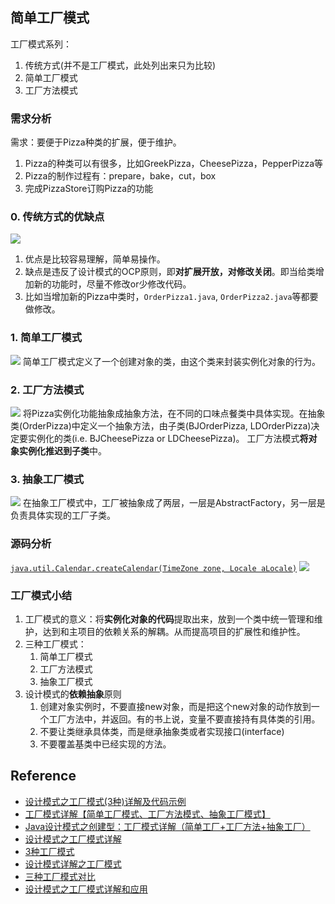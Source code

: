 ## 简单工厂模式

工厂模式系列：
1. 传统方式(并不是工厂模式，此处列出来只为比较)
2. 简单工厂模式
3. 工厂方法模式


### 需求分析
需求：要便于Pizza种类的扩展，便于维护。
1. Pizza的种类可以有很多，比如GreekPizza，CheesePizza，PepperPizza等
2. Pizza的制作过程有：prepare，bake，cut，box
3. 完成PizzaStore订购Pizza的功能


### 0. 传统方式的优缺点
![](images/CreatePizza.Tranditional.png)
1. 优点是比较容易理解，简单易操作。
2. 缺点是违反了设计模式的OCP原则，即**对扩展开放，对修改关闭**。即当给类增加新的功能时，尽量不修改or少修改代码。
3. 比如当增加新的Pizza中类时，`OrderPizza1.java`, `OrderPizza2.java`等都要做修改。


### 1. 简单工厂模式
![](images/CreatePizza.SimpleFactory.png)
简单工厂模式定义了一个创建对象的类，由这个类来封装实例化对象的行为。


### 2. 工厂方法模式
![](images/CreatePizza.FactoryMethod.png)
将Pizza实例化功能抽象成抽象方法，在不同的口味点餐类中具体实现。在抽象类(OrderPizza)中定义一个抽象方法，由子类(BJOrderPizza, LDOrderPizza)决定要实例化的类(i.e. BJCheesePizza or LDCheesePizza)。
工厂方法模式**将对象实例化推迟到子类**中。


### 3. 抽象工厂模式
![](images/CreatePizza.AbstractFactory.png)
在抽象工厂模式中，工厂被抽象成了两层，一层是AbstractFactory，另一层是负责具体实现的工厂子类。


### 源码分析
[`java.util.Calendar.createCalendar(TimeZone zone, Locale aLocale)`](https://github.com/openjdk/jdk/blob/master/src/java.base/share/classes/java/util/Calendar.java#L1692-L1736)
![](images/CreateCalendar.FactoryMethod.png)

### 工厂模式小结
1. 工厂模式的意义：将**实例化对象的代码**提取出来，放到一个类中统一管理和维护，达到和主项目的依赖关系的解耦。从而提高项目的扩展性和维护性。
2. 三种工厂模式： 
   1. 简单工厂模式
   2. 工厂方法模式
   3. 抽象工厂模式
3. 设计模式的**依赖抽象**原则
   1. 创建对象实例时，不要直接new对象，而是把这个new对象的动作放到一个工厂方法中，并返回。有的书上说，变量不要直接持有具体类的引用。
   2. 不要让类继承具体类，而是继承抽象类或者实现接口(interface)
   3. 不要覆盖基类中已经实现的方法。


## Reference
* [设计模式之工厂模式(3种)详解及代码示例](https://www.cnblogs.com/jing99/p/12595494.html)
* [工厂模式详解【简单工厂模式、工厂方法模式、抽象工厂模式】](https://segmentfault.com/a/1190000039768635)
* [Java设计模式之创建型：工厂模式详解（简单工厂+工厂方法+抽象工厂）](https://blog.csdn.net/a745233700/article/details/120253639)
* [设计模式之工厂模式详解](https://juejin.cn/post/7033240900373315614)
* [3种工厂模式](https://github.com/wangruofeng/Github_Blog/blob/master/%E5%B7%A5%E5%8E%82%E6%A8%A1%E5%BC%8F%E8%AF%A6%E8%A7%A3.md)
* [设计模式详解之工厂模式](https://xie.infoq.cn/article/4b8e7ce446d58c79337a476c3)
* [三种工厂模式对比](https://xiaoxiami.gitbook.io/php/chapter1/gong-chang-mo-shi/san-zhong-gong-chang-mo-shi-dui-bi)
* [设计模式之工厂模式详解和应用](https://developer.aliyun.com/article/1333714)